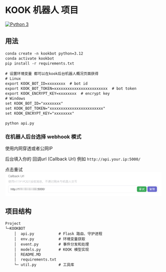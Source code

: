 # KOOK 机器人 项目

[![Python 3](https://img.shields.io/badge/Python-3.x-blue.svg)]()

## 用法

```shell
conda create -n kookbot python=3.12
conda activate kookbot
pip install -r requirements.txt

# 设置环境变量 都可以在kook后台机器人概况页面获得
# Linux
export KOOK_BOT_ID=xxxxxxxx  # bot id
export KOOK_BOT_TOKEN=xxxxxxxxxxxxxxxxxxxxxxxx  # bot token
export KOOK_ENCRYPT_KEY=xxxxxxxx  # encrypt key
# Windows
set KOOK_BOT_ID="xxxxxxxx"
set KOOK_BOT_TOKEN="xxxxxxxxxxxxxxxxxxxxxxxx"
set KOOK_ENCRYPT_KEY="xxxxxxxx"

python api.py

```
### 在机器人后台选择 webhook 模式
使用内网穿透或者公网IP

后台填入你的 回调url (Callback Url) 例如 `http://api.your.ip:5000/`

点击重试
![img.png](images/img.png)

## 项目结构

```
Project
└─KOOKBOT
    │  api.py           # Flask 路由、守护进程
    │  env.py           # 环境变量获取
    │  event.py         # 事件分发和处理
    │  models.py        # KOOK 模型实现
    │  README.MD
    │  requirements.txt
    └─ util.py          # 工具库
``` 


